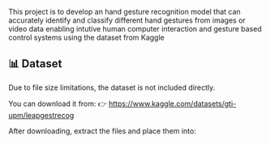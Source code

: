 


This project is to develop an hand gesture recognition model that can accurately  identify
and classify  different hand gestures from images  or video data enabling intutive human
computer interaction and gesture based control systems using the dataset from Kaggle


## 📊 Dataset
Due to file size limitations, the dataset is not included directly.

You can download it from:
👉 https://www.kaggle.com/datasets/gti-upm/leapgestrecog

After downloading, extract the files and place them into:


